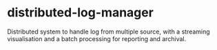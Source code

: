 # distributed-log-manager
Distributed system to handle log from multiple source, with a streaming visualisation and a batch processing for reporting and archival. 
